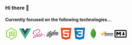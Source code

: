 ### Hi there 👋

<!--
**mike-feldmeier/mike-feldmeier** is a ✨ _special_ ✨ repository because its `README.md` (this file) appears on your GitHub profile.

Here are some ideas to get you started:

- 🔭 I’m currently working on ...
- 🌱 I’m currently learning ...
- 👯 I’m looking to collaborate on ...
- 🤔 I’m looking for help with ...
- 💬 Ask me about ...
- 📫 How to reach me: ...
- 😄 Pronouns: ...
- ⚡ Fun fact: ...
-->

#### Currently focused on the following technologies...
<a href="https://nodejs.org" title="Node.js" target="_blank"><img src="https://raw.githubusercontent.com/devicons/devicon/2ae2a900d2f041da66e950e4d48052658d850630/icons/nodejs/nodejs-plain.svg" width="40" height="40"></a>
<a href="https://vuejs.org" title="Vue" target="_blank"><img src="https://raw.githubusercontent.com/devicons/devicon/2ae2a900d2f041da66e950e4d48052658d850630/icons/vuejs/vuejs-original.svg" width="40" height="40"></a>
<a href="https://sass-lang.com" title="SASS" target="_blank"><img src="https://raw.githubusercontent.com/devicons/devicon/2ae2a900d2f041da66e950e4d48052658d850630/icons/sass/sass-original.svg" width="40" height="40"></a>
<a href="https://stylus-lang.com" title="Stylus" target="_blank"><img src="https://raw.githubusercontent.com/devicons/devicon/2ae2a900d2f041da66e950e4d48052658d850630/icons/stylus/stylus-original.svg" width="40" height="40"></a>
<a href="https://html.spec.whatwg.org" title="HTML5" target="_blank"><img src="https://raw.githubusercontent.com/devicons/devicon/2ae2a900d2f041da66e950e4d48052658d850630/icons/html5/html5-plain.svg" width="40" height="40"></a>
<a href="https://www.w3.org/Style/CSS" title="CSS3" target="_blank"><img src="https://raw.githubusercontent.com/devicons/devicon/2ae2a900d2f041da66e950e4d48052658d850630/icons/css3/css3-plain.svg" width="40" height="40"></a>
<a href="https://www.mongodb.com" title="MongoDB" target="_blank"><img src="https://raw.githubusercontent.com/devicons/devicon/2ae2a900d2f041da66e950e4d48052658d850630/icons/mongodb/mongodb-original.svg" width="40" height="40"></a>
<a href="https://aws.amazon.com" title="AWS" target="_blank"><img src="https://raw.githubusercontent.com/devicons/devicon/2ae2a900d2f041da66e950e4d48052658d850630/icons/amazonwebservices/amazonwebservices-original-wordmark.svg" width="40" height="40"></a>
<a href="https://daringfireball.net/projects/markdown" title="Markdown" target="_blank"><img src="https://raw.githubusercontent.com/devicons/devicon/2ae2a900d2f041da66e950e4d48052658d850630/icons/markdown/markdown-original.svg" width="40" height="40"></a>
